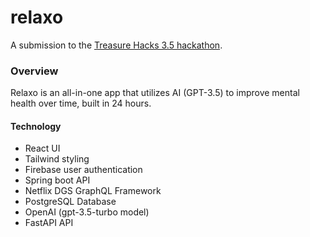 # relaxo
A submission to the [Treasure Hacks 3.5 hackathon](https://treasurehacks-3-5.devpost.com/).
### Overview
Relaxo is an all-in-one app that utilizes AI (GPT-3.5) to improve mental health over time, built in 24 hours.
#### Technology
- React UI
- Tailwind styling
- Firebase user authentication
- Spring boot API
- Netflix DGS GraphQL Framework
- PostgreSQL Database
- OpenAI (gpt-3.5-turbo model)
- FastAPI API
